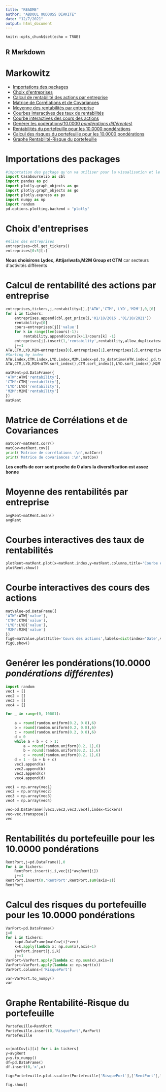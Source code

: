 ```yaml
---
title: "README"
author: "ABDOUL OUDOUSS DIAKITE"
date: "12/7/2021"
output: html_document
---
```


```{r setup, include=FALSE}
knitr::opts_chunk$set(echo = TRUE)
```

## R Markdown


# Markowitz
- [Importations des packages](#Importations-des-packages)
- [Choix d'entreprises](#Choix-d'entreprises)
- [Calcul de rentabilité des actions par entreprise](#Calcul-de-rentabilité-des-actions-par-entreprise)
- [Matrice de Corrélations et de Covariances](#Matrice-de-Corrélations-et-de-Covariances)
- [Moyenne des rentabilités par entreprise](#Moyenne-des-rentabilités-par-entreprise)
- [Courbes interactives des taux de rentabilités](#Courbes-interactives-des-taux-de-rentabilités)
- [Courbe interactives des cours des actions](#Courbe-interactives-des-cours-des-actions)
- [Genérer les podérations($10.0000\; pondérations\;différentes$)](#Genérer-les-podérations($10.0000\;-pondérations\;différentes$))
- [Rentabilités du portefeuille pour les $10.0000$ pondérations](#Rentabilités-du-portefeuille-pour-les-$10.0000$-pondérations)
- [Calcul des risques du portefeuille pour les $10.0000$ pondérations](#Calcul-des-risques-du-portefeuille-pour-les-$10.0000$-pondérations)
- [Graphe Rentabilité-Risque du portefeuille](#Graphe-Rentabilité-Risque-du-portefeuille)

# Importations des packages

``` python
#importation des package qu'on va utiliser pour la visualisation et le traitement des données 
import Casabourselib as cbl
import pandas as pd 
import plotly.graph_objects as go
import plotly.graph_objects as go
import plotly.express as px
import numpy as np
import random
pd.options.plotting.backend = "plotly"
```

# Choix d'entreprises

```python
#Alias des entreprises
entreprises=cbl.get_tickers()
entreprises[0:5][:]
```

**Nous choisirons Lydec, Attijariwafa,M2M Group et CTM**
car secteurs d'activités différents

# Calcul de rentabilité des actions par entreprise

```python
entreprises,tickers,j,rentability=[],['ATW','CTM','LYD','M2M'],0,[0]
for i in tickers:
    entreprises.append(cbl.get_price(i,'01/10/2016','01/10/2021'))
    rentability=[0]
    cours=entreprises[j]['value']
    for k in range(len(cours)-1):
        rentability.append(cours[k+1]/cours[k] -1)
    entreprises[j].insert(1,'rentability',rentability,allow_duplicates=False)
    j+=1
ATW,CTM,LYD,M2M=entreprises[0],entreprises[1],entreprises[2],entreprises[3]
#Sorting by index
ATW.index,CTM.index,LYD.index,M2M.index=pd.to_datetime(ATW.index),pd.to_datetime(CTM.index),pd.to_datetime(LYD.index),pd.to_datetime(M2M.index)
ATW,CTM,LYD,M2M=ATW.sort_index(),CTM.sort_index(),LYD.sort_index(),M2M.sort_index()
```

```python
matRent=pd.DataFrame({
'ATW':ATW['rentability'],
'CTM':CTM['rentability'],
'LYD':LYD['rentability'],
'M2M':M2M['rentability']
})
matRent
```

# Matrice de Corrélations et de Covariances

```python
matCorr=matRent.corr()
matCov=matRent.cov()
print('Matrice de corrélations :\n',matCorr)
print('Matrice de covariances :\n',matCov)
```

**Les coeffs de corr sont proche de 0 alors la diversification est assez bonne**

# Moyenne des rentabilités par entreprise

```python
avgRent=matRent.mean()
avgRent
```

# Courbes interactives des taux de rentabilités

```python
plotRent=matRent.plot(x=matRent.index,y=matRent.columns,title='Courbe des taux de returns',labels=dict(index='Date',value='Rentabilité',variable='Entreprise'))
plotRent.show()
```

# Courbe interactives des cours des actions

```python
matValue=pd.DataFrame({
'ATW':ATW['value'],
'CTM':CTM['value'],
'LYD':LYD['value'],
'M2M':M2M['value']
})
fig0=matValue.plot(title='Cours des actions',labels=dict(index='Date',value='Cours'))
fig0.show()
```

# Genérer les pondérations($10.0000\; pondérations\;différentes$)

```python
import random
vec1 = []
vec2 = []
vec3 = []
vec4 = []

for _ in range(0, 10001):
    
    a = round(random.uniform(0.2, 0.8),6)
    b = round(random.uniform(0.2, 0.8),6)
    c = round(random.uniform(0.2, 0.8),6)
    d = 0
    while a + b + c > 1:
        a = round(random.uniform(0.2, 1),6)
        b = round(random.uniform(0.2, 1),6)
        c = round(random.uniform(0.2, 1),6)
    d = 1 - (a + b + c)
    vec1.append(a)
    vec2.append(b)
    vec3.append(c)
    vec4.append(d)

vec1 = np.array(vec1)
vec2 = np.array(vec2)
vec3 = np.array(vec3)
vec4 = np.array(vec4)

vec=pd.DataFrame([vec1,vec2,vec3,vec4],index=tickers)
vec=vec.transpose()
vec
```
# Rentabilités du portefeuille pour les $10.0000$ pondérations

```python
RentPort,j=pd.DataFrame(),0
for i in tickers:
    RentPort.insert(j,i,vec[i]*avgRent[i])
    j+=1
RentPort.insert(0,'RentPort',RentPort.sum(axis=1))
RentPort
```
# Calcul des risques du portefeuille pour les $10.0000$ pondérations

```python
VarPort=pd.DataFrame()
j=0
for i in tickers:
    k=pd.DataFrame(matCov[i]*vec)
    k=k.apply(lambda x: np.sum(x),axis=1)
    VarPort.insert(j,i,k)
    j+=1
VarPort=VarPort.apply(lambda x: np.sum(x),axis=1)
VarPort=VarPort.apply(lambda x: np.sqrt(x))
VarPort.columns=['RisquePort']
```
```python
var=VarPort.to_numpy()
var
```
# Graphe Rentabilité-Risque du portefeuille
```python
Portefeuille=RentPort
Portefeuille.insert(0,'RisquePort',VarPort)
Portefeuille
```
```python

x=[matCov[i][i] for i in tickers]
y=avgRent
y=y.to_numpy()
df=pd.DataFrame()
df.insert(0,'x',x)
```
```python
fig=Portefeuille.plot.scatter(Portefeuille['RisquePort'],['RentPort'],labels=dict(index='Risque Portefeuille',value='Rentability'),title='Rent par Risque pris')

fig.show()
```
